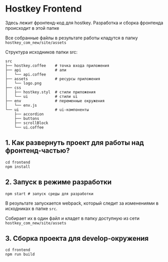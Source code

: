 # Hostkey Frontend

Здесь лежит фронтенд-код для hostkey. Разработка и сборка фронтенда происходит в этой папке

Все собранные файлы в результате работы кладутся в папку `hostkey_com_new/site/assets`


Структура исходников папки src:

```
src
├── hostkey.coffee    # точка входа приложения
├── api               # апи
│   └── api.coffee
├── assets            # ресурсы приложения
│   └── logo.png
├── css
│   ├── hostkey.styl  # стили приложения
│   └── ui            # стили ui
├── env               # переменные окружения
│   └── env.js
└── ui                # ui-компоненты
    ├── accordion
    ├── buttons
    ├── scrollBlock
    └── ui.coffee

```

## 1. Как развернуть проект для работы над фронтенд-частью?


```
cd frontend
npm install
```

## 2. Запуск в режиме разработки

```
npm start # запуск среды для разработки
```

В результате запускается webpack, который следит за изменениями в исходниках в папке `src`.

Собирает их в один файл и кладет в папку доступную из сети `hostkey_com_new/site/assets`


## 3. Сборка проекта для develop-окружения

```
cd frontend
npm run build
```
